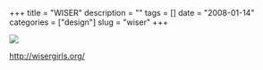 +++
title = "WISER"
description = ""
tags = []
date = "2008-01-14"
categories = ["design"]
slug = "wiser"
+++


 

  <div id="screens-thumbs" class="clearfix">
    <div class="txt-center" id="design-submission"><a href="http://wisergirls.org/"><img id='bluga-thumbnail-1142' class='bluga-thumbnail large' src='//konigi.com/media/bluga/
wt47f2822d170b8_0.jpg'/></a></div>  
  </div>   
<p><a href="http://wisergirls.org/">http://wisergirls.org/</a></p>




